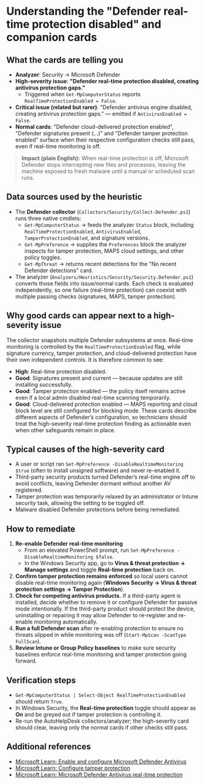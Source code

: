 # Understanding the "Defender real-time protection disabled" and companion cards

## What the cards are telling you
- **Analyzer**: Security → Microsoft Defender
- **High-severity issue**: **"Defender real-time protection disabled, creating antivirus protection gaps."**
  - Triggered when `Get-MpComputerStatus` reports `RealTimeProtectionEnabled = False`.
- **Critical issue (related but rarer)**: "Defender antivirus engine disabled, creating antivirus protection gaps." — emitted if `AntivirusEnabled = False`.
- **Normal cards**: "Defender cloud-delivered protection enabled", "Defender signatures present (...)" and "Defender tamper protection enabled" surface when their respective configuration checks still pass, even if real-time monitoring is off.

> **Impact (plain English):** When real-time protection is off, Microsoft Defender stops intercepting new files and processes, leaving the machine exposed to fresh malware until a manual or scheduled scan runs.

## Data sources used by the heuristic
- The **Defender collector** (`Collectors/Security/Collect-Defender.ps1`) runs three native cmdlets:
  - `Get-MpComputerStatus` → feeds the analyzer `Status` block, including `RealTimeProtectionEnabled`, `AntivirusEnabled`, `TamperProtectionEnabled`, and signature versions.
  - `Get-MpPreference` → supplies the `Preferences` block the analyzer inspects for tamper protection, MAPS cloud settings, and other policy toggles.
  - `Get-MpThreat` → returns recent detections for the "No recent Defender detections" card.
- The analyzer (`Analyzers/Heuristics/Security/Security.Defender.ps1`) converts those fields into issue/normal cards. Each check is evaluated independently, so one failure (real-time protection) can coexist with multiple passing checks (signatures, MAPS, tamper protection).

## Why good cards can appear next to a high-severity issue
The collector snapshots multiple Defender subsystems at once. Real-time monitoring is controlled by the `RealTimeProtectionEnabled` flag, while signature currency, tamper protection, and cloud-delivered protection have their own independent controls. It is therefore common to see:
- **High**: Real-time protection disabled.
- **Good**: Signatures present and current — because updates are still installing successfully.
- **Good**: Tamper protection enabled — the policy itself remains active even if a local admin disabled real-time scanning temporarily.
- **Good**: Cloud-delivered protection enabled — MAPS reporting and cloud block level are still configured for blocking mode.
These cards describe different aspects of Defender’s configuration, so technicians should treat the high-severity real-time protection finding as actionable even when other safeguards remain in place.

## Typical causes of the high-severity card
- A user or script ran `Set-MpPreference -DisableRealtimeMonitoring $true` (often to install unsigned software) and never re-enabled it.
- Third-party security products turned Defender’s real-time engine off to avoid conflicts, leaving Defender dormant without another AV registered.
- Tamper protection was temporarily relaxed by an administrator or Intune security task, allowing the setting to be toggled off.
- Malware disabled Defender protections before being remediated.

## How to remediate
1. **Re-enable Defender real-time monitoring**
   - From an elevated PowerShell prompt, run `Set-MpPreference -DisableRealtimeMonitoring $false`.
   - In the Windows Security app, go to **Virus & threat protection → Manage settings** and toggle **Real-time protection** back on.
2. **Confirm tamper protection remains enforced** so local users cannot disable real-time monitoring again (**Windows Security → Virus & threat protection settings → Tamper Protection**).
3. **Check for competing antivirus products.** If a third-party agent is installed, decide whether to remove it or configure Defender for passive mode intentionally. If the third-party product should protect the device, uninstalling or repairing it may allow Defender to re-register and re-enable monitoring automatically.
4. **Run a full Defender scan** after re-enabling protection to ensure no threats slipped in while monitoring was off (`Start-MpScan -ScanType FullScan`).
5. **Review Intune or Group Policy baselines** to make sure security baselines enforce real-time monitoring and tamper protection going forward.

## Verification steps
- `Get-MpComputerStatus | Select-Object RealTimeProtectionEnabled` should return `True`.
- In Windows Security, the **Real-time protection** toggle should appear as **On** and be greyed out if tamper protection is controlling it.
- Re-run the AutoHelpDesk collectors/analyzer; the high-severity card should clear, leaving only the normal cards if other checks still pass.

## Additional references
- [Microsoft Learn: Enable and configure Microsoft Defender Antivirus](https://learn.microsoft.com/microsoft-365/security/defender-endpoint/configure-microsoft-defender-antivirus)
- [Microsoft Learn: Configure tamper protection](https://learn.microsoft.com/microsoft-365/security/defender-endpoint/prevent-changes-to-security-settings-with-tamper-protection)
- [Microsoft Learn: Microsoft Defender Antivirus real-time protection](https://learn.microsoft.com/microsoft-365/security/defender-endpoint/microsoft-defender-antivirus-real-time-protection)
